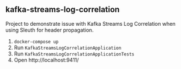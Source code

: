 kafka-streams-log-correlation
---

Project to demonstrate issue with Kafka Streams Log Correlation when using Sleuth for header propagation.

1. `docker-compose up`
2. Run `KafkaStreamsLogCorrelationApplication`
3. Run `KafkaStreamsLogCorrelationApplicationTests`
4. Open http://localhost:9411/